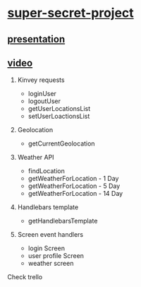 # [super-secret-project](http://team-watchmen.herokuapp.com)

## [presentation](http://ispri.ng/gNVZ)

## [video](https://www.youtube.com/watch?v=fc0IYpOxC9A)

1. Kinvey requests
    - loginUser
    - logoutUser
    - getUserLocationsList
    - setUserLoactionsList

2. Geolocation
    - getCurrentGeolocation

3. Weather API
    - findLocation
    - getWeatherForLocation -  1 Day
    - getWeatherForLocation -  5 Day    
    - getWeatherForLocation - 14 Day   

4. Handlebars template
    - getHandlebarsTemplate

5. Screen event handlers
    - login Screen
    - user profile Screen
    - weather screen
        
Check trello
